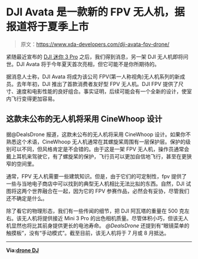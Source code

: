# DJI Avata 是一款新的 FPV 无人机，据报道将于夏季上市

> 原文：<https://www.xda-developers.com/dji-avata-fpv-drone/>

紧随最近宣布的 [DJI 迷你 3 Pro](https://www.xda-developers.com/dji-officially-announces-its-sub-249-gram-mini-3-pro/) 之后，我们得到消息，另一架 DJI 无人机即将问世。DJI Avata 将于今年夏天首次亮相，但它可能不是你所期待的。

据消息人士称，DJI Avata 将成为该公司 FPV(第一人称视角)无人机系列的新成员。去年年初，DJI 推出了首款消费者友好型 FPV 无人机。DJI FPV 提供了尺寸、速度和电影性能的良好组合。事实证明，后续可能会有一个全新的设计，使室内飞行变得更加容易。

## 这款未公布的无人机将采用 CineWhoop 设计

据@DealsDrone 报道，这款未公布的无人机将采用 CineWhoop 设计。如果你不熟悉这个术语，CineWhoop 无人机通常在其螺旋桨周围有一层保护层。保护的级别可以不同，但风格肯定是不会错的。由于这是一架 FPV 无人机，操作员通常会戴上耳机来驾驶它，有了螺旋桨的保护，飞行员可以更加自信地飞行，甚至在更狭窄的空间里。

通常，FPV 无人机需要一些建筑知识。但是，由于它们的可定制性，fpv 提供了一些与当地电子商店中可以找到的典型无人机相比无法比拟的东西。自然，DJI 试图将这两个世界融合在一起，因为它的 FPV 参赛作品，必然会有妥协，尽管我们还不确定是什么。

除了看它的物理形态，我们有一些传闻的细节，把 DJI 阿瓦塔的重量在 500 克左右。该无人机将提供接近 Mini 3 Pro 的出色相机质量。尽管体积小巧，但该无人机显然也将比其前身提供更长的电池寿命。 *@DealsDrone* 还提到有“眼镜菜单的触摸板”，没有“手动模式”。截至目前，该无人机将于 7 月或 8 月抵达。

* * *

**Via:[drone DJ](https://dronedj.com/2022/05/16/dji-avata-cinewhoop-fpv-drone-specs/)**